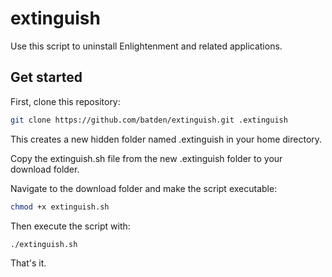 # extinguish

Use this script to uninstall Enlightenment and related applications.

## Get started

First, clone this repository:

```bash
git clone https://github.com/batden/extinguish.git .extinguish
```

This creates a new hidden folder named .extinguish in your home directory.

Copy the extinguish.sh file from the new .extinguish folder to your download folder.

Navigate to the download folder and make the script executable:

```bash
chmod +x extinguish.sh
```

Then execute the script with:

```bash
./extinguish.sh
```

That's it.
